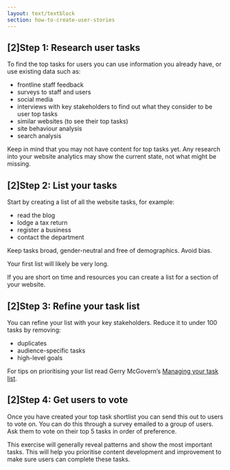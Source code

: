 ```yaml
---
layout: text/textblock
section: how-to-create-user-stories
---
```

## [2]Step 1: Research user tasks
To find the top tasks for users you can use information you already have, or use existing data such as:
- frontline staff feedback
- surveys to staff and users
- social media
- interviews with key stakeholders to find out what they consider to be user top tasks
- similar websites (to see their top tasks)
- site behaviour analysis
- search analysis

Keep in mind that you may not have content for top tasks yet. Any research into your website analytics may show the current state, not what might be missing.

## [2]Step 2: List your tasks
Start by creating a list of all the website tasks, for example:
- read the blog
- lodge a tax return
- register a business
- contact the department

Keep tasks broad, gender-neutral and free of demographics. Avoid bias.

Your first list will likely be very long.

If you are short on time and resources you can create a list for a section of your website.

## [2]Step 3: Refine your task list
You can refine your list with your key stakeholders. Reduce it to under 100 tasks by removing:
- duplicates
- audience-specific tasks
- high-level goals

For tips on prioritising your list read Gerry McGovern’s [Managing your task list](http://gerrymcgovern.com/managing-your-task-list/).

## [2]Step 4: Get users to vote
Once you have created your top task shortlist you can send this out to users to vote on. You can do this through a survey emailed to a group of users. Ask them to vote on their top 5 tasks in order of preference.

This exercise will generally reveal patterns and show the most important tasks. This will help you prioritise content development and improvement to make sure users can complete these tasks.



